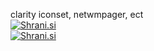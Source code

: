 clarity iconset, netwmpager, ect  
[<img src="http://shrani.si/t/1Q/GE/2t1SgjuO/netwmpager.jpg" style="border: 0px;" alt="Shrani.si" />][1]  
[<img src="http://shrani.si/t/1w/wA/2sVmCpQC/netwmpager2.jpg" style="border: 0px;" alt="Shrani.si" />][2]

 [1]: http://shrani.si/f/1Q/GE/2t1SgjuO/netwmpager.png
 [2]: http://shrani.si/f/1w/wA/2sVmCpQC/netwmpager2.png